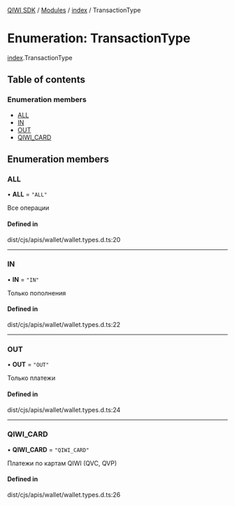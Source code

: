 [QIWI SDK](../README.md) / [Modules](../modules.md) / [index](../modules/index.md) / TransactionType

# Enumeration: TransactionType

[index](../modules/index.md).TransactionType

## Table of contents

### Enumeration members

- [ALL](index.TransactionType.md#all)
- [IN](index.TransactionType.md#in)
- [OUT](index.TransactionType.md#out)
- [QIWI\_CARD](index.TransactionType.md#qiwi_card)

## Enumeration members

### ALL

• **ALL** = `"ALL"`

Все операции

#### Defined in

dist/cjs/apis/wallet/wallet.types.d.ts:20

___

### IN

• **IN** = `"IN"`

Только пополнения

#### Defined in

dist/cjs/apis/wallet/wallet.types.d.ts:22

___

### OUT

• **OUT** = `"OUT"`

Только платежи

#### Defined in

dist/cjs/apis/wallet/wallet.types.d.ts:24

___

### QIWI\_CARD

• **QIWI\_CARD** = `"QIWI_CARD"`

Платежи по картам QIWI (QVC, QVP)

#### Defined in

dist/cjs/apis/wallet/wallet.types.d.ts:26

